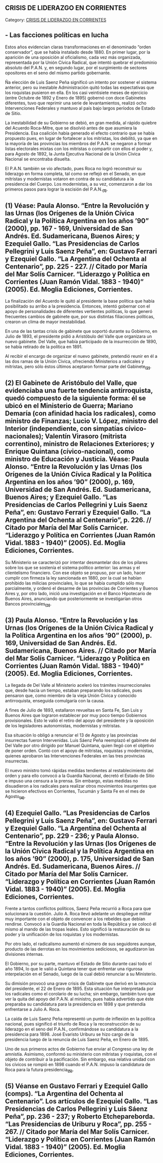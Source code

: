 ## CRISIS DE LIDERAZGO EN CORRIENTES

Category: [CRISIS DE LIDERAZGO EN CORRIENTES](http://descubrircorrientes.com.ar/2012/index.php/4607-corrientes-en-la-familia-argentina-1870-a-la-actualidad/gobiernos-autonomistas-de-gallino-a-ruiz-1880-1897/crisis-de-liderazgo-en-corrientes)

## **\- Las facciones políticas en lucha**

Estos años evidencian claras transformaciones en el denominado “orden conservador”, que se había instalado desde 1880. En primer lugar, por la aparición de una oposición al oficialismo, cada vez más organizada, representada por la Unión Cívica Radical, que intentó quebrar el predominio absoluto del P.A.N. y, en segundo lugar, por el surgimiento de sectores opositores en el seno del mismo partido gobernante.

Ña elección de Luis Saenz Peña significó un intento por sostener el sistema anterior, pero su inestable Administración quitó todas las expectativas que los roquistas pusieron en ella. En los casi veintisiete meses de ejercicio (entre Octubre de 1892 y Enero de 1895) gobernó con doce Gabinetes diferentes, tuvo que reprimir una serie de levantamientos, realizó ocho Intervenciones Federales y mantuvo al país bajo largos períodos de Estado de Sitio.

La inestabilidad de su Gobierno se debió, en gran medida, al rápido quiebre del Acuerdo Roca-Mitre, que se disolvió antes de que asumiera la Presidencia. Esa coalición había generado el efecto contrario que se había propuesto pues, en lugar de fortalecer a los mitristas, los debilitó, ya que en la mayoría de las provincias los miembros del P.A.N. se negaron a formar listas electorales mixtas con los mitristas o compartir con ellos el poder y, para Agosto de 1892, la Junta Ejecutiva Nacional de la Unión Cívica Nacional se encontraba disuelta.

El P.A.N. también se vio afectado, pues Roca no logró reconstruir su liderazgo en forma completa, tal como se reflejó en el Senado, en que mitristas y modernistas votaron en contra de su candidatura a la presidencia del Cuerpo. Los modernistas, a su vez, comenzaron a dar los primeros pasos para lograr la escisión del P.A.N.<sub><strong>(1)</strong></sub>.

## **(1) Véase: Paula Alonso. “Entre la Revolución y las Urnas (los Orígenes de la Unión Cívica Radical y la Política Argentina en los años ’90” (2000), pp. 167 - 169, Universidad de San Andrés. Ed. Sudamericana, Buenos Aires; y Ezequiel Gallo. “Las Presidencias de Carlos Pellegrini y Luis Saenz Peña”, en: Gustavo Ferrari y Ezequiel Gallo. “La Argentina del Ochenta al Centenario”, pp. 225 - 227. // Citado por María del Mar Solís Carnicer. “Liderazgo y Política en Corrientes (Juan Ramón Vidal. 1883 - 1940)” (2005). Ed. Moglia Ediciones, Corrientes.**

La finalización del Acuerdo le quitó al presidente la base política que había posibilitado su arribo a la presidencia. Entonces, intentó gobernar con el apoyo de personalidades de diferentes vertientes políticas, lo que generó frecuentes cambios de gabinete que, por sus distintas filiaciones políticas, crearon un clima de mayor inestabilidad.

En una de las tantas crisis de gabinete que soportó durante su Gobierno, en Julio de 1893, el presidente pidió a Aristóbulo del Valle que organizara un nuevo gabinete. Del Valle, que había participado de la insurrección de 1890, se había retirado de la política en 1891.

Al recibir el encargo de organizar el nuevo gabinete, pretendió reunir en él a las dos ramas de la Unión Cívica, ofreciendo Ministerios a radicales y mitristas, pero sólo éstos últimos aceptaron formar parte del Gabinete<sub><strong>(2)</strong></sub>.

## **(2) El Gabinete de Aristóbulo del Valle, que evidenciaba una fuerte tendencia antirroquista, quedó compuesto de la siguiente forma: él se ubicó en el Ministerio de Guerra; Mariano Demaría (con afinidad hacia los radicales), como ministro de Finanzas; Lucio V. López, ministro del Interior (independiente, con simpatías cívico-nacionales); Valentín Virasoro (mitrista correntino), ministro de Relaciones Exteriores; y Enrique Quintana (cívico-nacional), como ministro de Educación y Justicia. Véase: Paula Alonso. “Entre la Revolución y las Urnas (los Orígenes de la Unión Cívica Radical y la Política Argentina en los años ’90” (2000), p. 169, Universidad de San Andrés. Ed. Sudamericana, Buenos Aires; y Ezequiel Gallo. “Las Presidencias de Carlos Pellegrini y Luis Saenz Peña”, en: Gustavo Ferrari y Ezequiel Gallo. “La Argentina del Ochenta al Centenario”, p. 226. // Citado por María del Mar Solís Carnicer. “Liderazgo y Política en Corrientes (Juan Ramón Vidal. 1883 - 1940)” (2005). Ed. Moglia Ediciones, Corrientes.**

Su Ministerio se caracterizó por intentar desmantelar dos de los pilares sobre los que se sostenía el sistema político anterior: las armas y el clientelismo financiero. Con ese objeto se propuso, por un lado, hacer cumplir con firmeza la ley sancionada en 1880, por la cual se habían prohibido las milicias provinciales, lo que se había cumplido sólo muy parcialmente, y ordenó el desarme de las provincias de Corrientes y Buenos Aires y, por otro lado, inició una investigación en el Banco Hipotecario de Buenos Aires, anunciando que posteriormente se investigarían otros Bancos provinciales<sub><strong>(3)</strong></sub>.

## **(3) Paula Alonso. “Entre la Revolución y las Urnas (los Orígenes de la Unión Cívica Radical y la Política Argentina en los años ’90” (2000), p. 169, Universidad de San Andrés. Ed. Sudamericana, Buenos Aires. // Citado por María del Mar Solís Carnicer. “Liderazgo y Política en Corrientes (Juan Ramón Vidal. 1883 - 1940)” (2005). Ed. Moglia Ediciones, Corrientes.**

La llegada de Del Valle al Ministerio aceleró los trámites insurreccionales que, desde hacía un tiempo, estaban preparando los radicales, pues pensaron que, como miembro de la vieja Unión Cívica y conocido antirroquista, enseguida comulgaría con la causa.

A fines de Julio de 1893, estallaron revueltas en Santa Fe, San Luis y Buenos Aires que lograron establecer por muy poco tiempo Gobiernos provisionales. Esto le valió el retiro del apoyo del presidente y la oposición de los legisladores autonomistas, modernistas y mitristas.

Esa situación lo obligó a renunciar el 13 de Agosto y las provincias insurrectas fueron Intervenidas. Luis Sáenz Peña reemplazó el gabinete del Del Valle por otro dirigido por Manuel Quintana, quien llegó con el objetivo de poner orden. Contó con el apoyo de mitristas, roquistas y modernistas, quienes aprobaron las Intervenciones Federales en las tres provincias insurrectas.

El nuevo ministro tomó rápidas medidas tendientes al restablecimiento del orden y para ello convocó a la Guardia Nacional, decretó el Estado de Sitio e impuso una censura a la prensa. Sin embargo, estas medidas no disuadieron a los radicales para realizar otros movimientos insurgentes que se hicieron efectivos en Corrientes, Tucumán y Santa Fe en el mes de Agosto<sub><strong>(4)</strong></sub>.

## **(4) Ezequiel Gallo. “Las Presidencias de Carlos Pellegrini y Luis Saenz Peña”, en: Gustavo Ferrari y Ezequiel Gallo. “La Argentina del Ochenta al Centenario”, pp. 229 - 236; y Paula Alonso. “Entre la Revolución y las Urnas (los Orígenes de la Unión Cívica Radical y la Política Argentina en los años ’90” (2000), p. 175, Universidad de San Andrés. Ed. Sudamericana, Buenos Aires. // Citado por María del Mar Solís Carnicer. “Liderazgo y Política en Corrientes (Juan Ramón Vidal. 1883 - 1940)” (2005). Ed. Moglia Ediciones, Corrientes.**

Frente a tantos conflictos políticos, Saenz Peña recurrió a Roca para que solucionara la cuestión. Julio A. Roca llevó adelante un despliegue militar muy importante con el objeto de convencer a los rebeldes que debían rendirse. Convocó a la Guardia Nacional en toda la República y se colocó él mismo al mando de las tropas leales. Esto significó la restauración de su poder y la unificación de los roquistas y los modernistas.

Por otro lado, el radicalismo aumentó el número de sus seguidores aunque, producto de las derrotas en los movimientos sediciosos, se agudizaron las divisiones internas.

El Gobierno, por su parte, mantuvo el Estado de Sitio durante casi todo el año 1894, lo que le valió a Quintana tener que enfrentar una rigurosa interpelación en el Senado, luego de la cual debió renunciar a su Ministerio.

Su dimisión provocó una grave crisis de Gabinete que derivó en la renuncia del presidente, el 22 de Enero de 1895. Esta situación fue interpretada por los radicales como el corolario de su lucha; sin embargo, también tuvo que ver la quita del apoyo del P.A.N. al ministro, pues había advertido que éste preparaba su candidatura para la presidencia en 1898 y que pretendía enfrentarse a Julio A. Roca.

La caída de Luis Saenz Peña representó un punto de inflexión en la política nacional, pues significó el triunfo de Roca y la reconstrucción de su liderazgo en el seno del P.A.N., confirmándose su candidatura a la presidencia para 1898. José Evaristo Uriburu se hizo cargo de la presidencia luego de la renuncia de Luis Saenz Peña, en Enero de 1895.

Uno de sus primeros actos de Gobierno fue enviar al Congreso una ley de amnistía. Asimismo, conformó su ministerio con mitristas y roquistas, con el objeto de contribuir a la pacificación. Sin embargo, esa relativa unidad con los cívicos se rompió en 1898 cuando el P.A.N. impuso la candidatura de Roca para la futura presidencia<sub><strong>(5)</strong></sub>.

## **(5) Véanse en Gustavo Ferrari y Ezequiel Gallo (comps). “La Argentina del Ochenta al Centenario”. Los artículos de Ezequiel Gallo. “Las Presidencias de Carlos Pellegrini y Luis Sáenz Peña”, pp. 236 - 237; y Roberto Etchepareborda. “Las Presidencias de Uriburu y Roca”, pp. 255 - 267. // Citado por María del Mar Solís Carnicer. “Liderazgo y Política en Corrientes (Juan Ramón Vidal. 1883 - 1940)” (2005). Ed. Moglia Ediciones, Corrientes.**